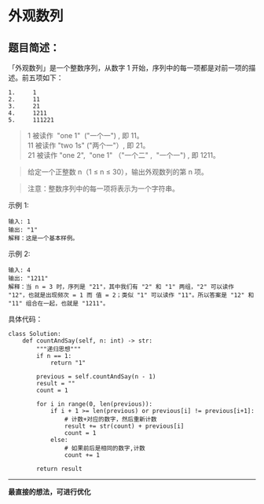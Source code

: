 # 外观数列
## 题目简述：
「外观数列」是一个整数序列，从数字 1 开始，序列中的每一项都是对前一项的描述。前五项如下：

	1.     1
	2.     11
	3.     21
	4.     1211
	5.     111221
	
>1 被读作  "one 1"  ("一个一") , 即 11。  
11 被读作 "two 1s" ("两个一"）, 即 21。  
21 被读作 "one 2",  "one 1" （"一个二" ,  "一个一") , 即 1211。  

>给定一个正整数 n（1 ≤ n ≤ 30），输出外观数列的第 n 项。

>注意：整数序列中的每一项将表示为一个字符串。


示例 1:

	输入: 1
	输出: "1"
	解释：这是一个基本样例。

示例 2:

	输入: 4
	输出: "1211"
	解释：当 n = 3 时，序列是 "21"，其中我们有 "2" 和 "1" 两组，"2" 可以读作 "12"，也就是出现频次 = 1 而 值 = 2；类似 "1" 可以读作 "11"。所以答案是 "12" 和 "11" 组合在一起，也就是 "1211"。

    
具体代码：

	class Solution:
	    def countAndSay(self, n: int) -> str:
	        """递归思想"""
	        if n == 1:
	            return "1"
	        
	        previous = self.countAndSay(n - 1)
	        result = ""
	        count = 1
	
	        for i in range(0, len(previous)):
	            if i + 1 >= len(previous) or previous[i] != previous[i+1]:
	                # 计数+对应的数字，然后重新计数
	                result += str(count) + previous[i]
	                count = 1 
	            else:
	                # 如果前后是相同的数字,计数
	                count += 1
	                
	        return result

---
**最直接的想法，可进行优化**
